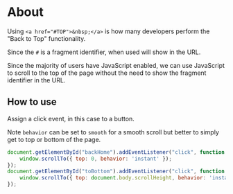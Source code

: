 # About

Using `<a href="#TOP">&nbsp;</a>` is how many developers perform the "Back to Top" functionality. 

Since the `#` is a fragment identifier, when used will show in the URL.

Since the majority of users have JavaScript enabled, we can use JavaScript to scroll to the top of the page without the need to show the fragment identifier in the URL.

## How to use

Assign a click event, in this case to a button.

Note `behavior` can be set to `smooth` for a smooth scroll but better to simply get to top or bottom of the page.

```javascript
document.getElementById("backHome").addEventListener("click", function () {
    window.scrollTo({ top: 0, behavior: 'instant' });
});
document.getElementById("toBottom").addEventListener("click", function () {
    window.scrollTo({ top: document.body.scrollHeight, behavior: 'instant' });
});
```